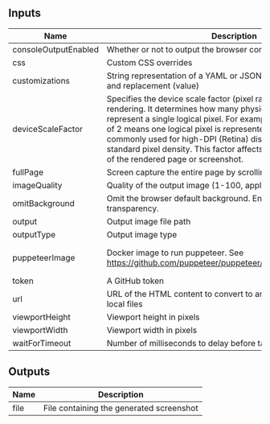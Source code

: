 <!-- markdownlint-disable -->

## Inputs

| Name | Description | Default | Required |
|------|-------------|---------|----------|
| consoleOutputEnabled | Whether or not to output the browser console log | true | false |
| css | Custom CSS overrides | N/A | false |
| customizations | String representation of a YAML or JSON map of CSS paths (key) and replacement (value) | N/A | false |
| deviceScaleFactor | Specifies the device scale factor (pixel ratio) for the web page rendering. It determines how many physical pixels are used to represent a single logical pixel. For example, a device scale factor of 2 means one logical pixel is represented by two physical pixels, commonly used for high-DPI (Retina) displays. A value of 1 uses standard pixel density. This factor affects the resolution and quality of the rendered page or screenshot. | 2 | false |
| fullPage | Screen capture the entire page by scrolling down | false | false |
| imageQuality | Quality of the output image (1-100, applicable for JPEG) | N/A | false |
| omitBackground | Omit the browser default background. Enable to support transparency. | true | false |
| output | Output image file path | screenshot.png | false |
| outputType | Output image type | png | false |
| puppeteerImage | Docker image to run puppeteer. See https://github.com/puppeteer/puppeteer/pkgs/container/puppeteer | ghcr.io/cloudposse-github-actions/screenshot:sha-65d10e40b3507a6d752bd0be8a9647f681b46f75 | false |
| token | A GitHub token |  | false |
| url | URL of the HTML content to convert to an image. Use file:// for local files | N/A | true |
| viewportHeight | Viewport height in pixels | N/A | true |
| viewportWidth | Viewport width in pixels | N/A | true |
| waitForTimeout | Number of milliseconds to delay before taking screenshot | 500 | false |


## Outputs

| Name | Description |
|------|-------------|
| file | File containing the generated screenshot |
<!-- markdownlint-restore -->
